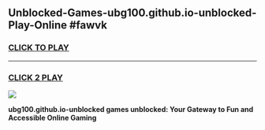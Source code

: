 
## Unblocked-Games-ubg100.github.io-unblocked-Play-Online #fawvk
<h3>
<a href="https://news.freeplayer.one?title=ubg100.github.io-unblocked&ref=3">CLICK TO PLAY</a></h3>
<hr>

<h3>
<a href="https://news.freeplayer.one?title=ubg100.github.io-unblocked&ref=3">CLICK 2 PLAY</a>
  
</h3>

<a href="https://news.freeplayer.one?title=ubg100.github.io-unblocked&ref=3"><img src="https://clearcache.store/games.png"></a>


**ubg100.github.io-unblocked games unblocked: Your Gateway to Fun and Accessible Online Gaming**
